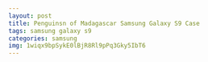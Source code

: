 ```yaml
---
layout: post
title: Penguinsn of Madagascar Samsung Galaxy S9 Case
tags: samsung galaxy s9
categories: samsung
img: 1wiqx9bpSykE0lBjR8Rl9pPq3Gky5IbT6
---
```

